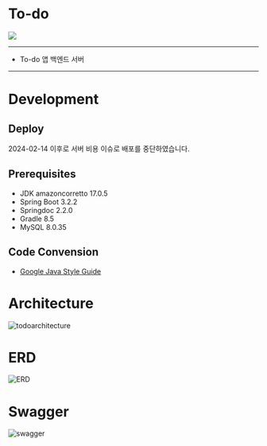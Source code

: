 # To-do

![](https://img.shields.io/badge/내일배움캠프-Spring개인과제-white.svg)


---
+ To-do 앱 백엔드 서버
---  

# Development

## Deploy
2024-02-14 이후로 서버 비용 이슈로 배포를 중단하였습니다.

## Prerequisites
+ JDK amazoncorretto 17.0.5
+ Spring Boot 3.2.2
+ Springdoc 2.2.0
+ Gradle 8.5
+ MySQL 8.0.35

## Code Convension
+ [Google Java Style Guide](https://google.github.io/styleguide/javaguide.html)

# Architecture
![todoarchitecture](https://github.com/sonjh919/ScheduleManagement/assets/109019081/263b4a08-6b7a-4ad9-9f5a-b8cdc0792b14)

# ERD
![ERD](https://github.com/sonjh919/ScheduleManagement/assets/109019081/d0bda85c-945c-424e-b20f-48052b042243)

# Swagger

![swagger](https://github.com/sonjh919/ScheduleManagement/assets/109019081/4a05e86e-ddbe-431f-b7c3-8f09c64652e8)
 
